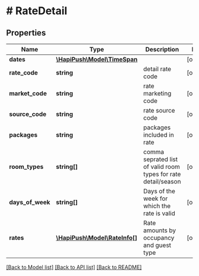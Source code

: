 # # RateDetail

## Properties

Name | Type | Description | Notes
------------ | ------------- | ------------- | -------------
**dates** | [**\HapiPush\Model\TimeSpan**](TimeSpan.md) |  | [optional] 
**rate_code** | **string** | detail rate code | [optional] 
**market_code** | **string** | rate marketing code | [optional] 
**source_code** | **string** | rate source code | [optional] 
**packages** | **string** | packages included in rate | [optional] 
**room_types** | **string[]** | comma seprated list of valid room types for rate detail/season | [optional] 
**days_of_week** | **string[]** | Days of the week for which the rate is valid | [optional] 
**rates** | [**\HapiPush\Model\RateInfo[]**](RateInfo.md) | Rate amounts by occupancy and guest type | [optional] 

[[Back to Model list]](../../README.md#documentation-for-models) [[Back to API list]](../../README.md#documentation-for-api-endpoints) [[Back to README]](../../README.md)


